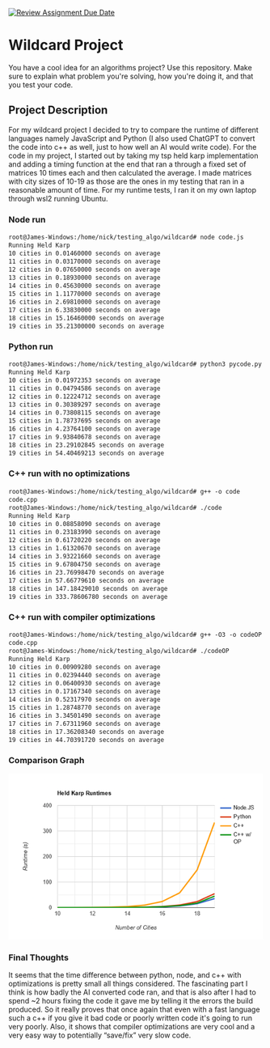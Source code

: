 [![Review Assignment Due Date](https://classroom.github.com/assets/deadline-readme-button-24ddc0f5d75046c5622901739e7c5dd533143b0c8e959d652212380cedb1ea36.svg)](https://classroom.github.com/a/tTztJ7yI)
# Wildcard Project

You have a cool idea for an algorithms project? Use this repository. Make sure
to explain what problem you're solving, how you're doing it, and that you test
your code.


## Project Description
For my wildcard project I decided to try to compare the runtime of different languages namely JavaScript and Python (I also used ChatGPT to convert the code into c++ as well, just to how well an AI would write code). For the code in my project, I started out by taking my tsp held karp implementation and adding a timing function at the end that ran a through a fixed set of matrices 10 times each and then calculated the average. I made matrices with city sizes of 10-19 as those are the ones in my testing that ran in a reasonable amount of time. For my runtime tests, I ran it on my own laptop through wsl2 running Ubuntu. 

### Node run
```
root@James-Windows:/home/nick/testing_algo/wildcard# node code.js
Running Held Karp
10 cities in 0.01460000 seconds on average
11 cities in 0.03170000 seconds on average
12 cities in 0.07650000 seconds on average
13 cities in 0.18930000 seconds on average
14 cities in 0.45630000 seconds on average
15 cities in 1.11770000 seconds on average
16 cities in 2.69810000 seconds on average
17 cities in 6.33830000 seconds on average
18 cities in 15.16460000 seconds on average
19 cities in 35.21300000 seconds on average
```

### Python run
```
root@James-Windows:/home/nick/testing_algo/wildcard# python3 pycode.py
Running Held Karp
10 cities in 0.01972353 seconds on average
11 cities in 0.04794586 seconds on average
12 cities in 0.12224712 seconds on average
13 cities in 0.30389297 seconds on average
14 cities in 0.73808115 seconds on average
15 cities in 1.78737695 seconds on average
16 cities in 4.23764100 seconds on average
17 cities in 9.93840678 seconds on average
18 cities in 23.29102845 seconds on average
19 cities in 54.40469213 seconds on average
```

### C++ run with no optimizations
```
root@James-Windows:/home/nick/testing_algo/wildcard# g++ -o code code.cpp
root@James-Windows:/home/nick/testing_algo/wildcard# ./code
Running Held Karp
10 cities in 0.08858090 seconds on average
11 cities in 0.23183990 seconds on average
12 cities in 0.61720220 seconds on average
13 cities in 1.61320670 seconds on average
14 cities in 3.93221660 seconds on average
15 cities in 9.67804750 seconds on average
16 cities in 23.76998470 seconds on average
17 cities in 57.66779610 seconds on average
18 cities in 147.18429010 seconds on average
19 cities in 333.78606780 seconds on average
```

### C++ run with compiler optimizations
```
root@James-Windows:/home/nick/testing_algo/wildcard# g++ -O3 -o codeOP code.cpp
root@James-Windows:/home/nick/testing_algo/wildcard# ./codeOP
Running Held Karp
10 cities in 0.00909280 seconds on average
11 cities in 0.02394440 seconds on average
12 cities in 0.06400930 seconds on average
13 cities in 0.17167340 seconds on average
14 cities in 0.52317970 seconds on average
15 cities in 1.28748770 seconds on average
16 cities in 3.34501490 seconds on average
17 cities in 7.67311960 seconds on average
18 cities in 17.36208340 seconds on average
19 cities in 44.70391720 seconds on average
```

### Comparison Graph
![Held Karp Runtime Comparison](https://github.com/COSC3020/wildcard-project-JamesOzzyburn/blob/main/line-graph.png)

### Final Thoughts
It seems that the time difference between python, node, and c++ with optimizations is pretty small all things considered. The fascinating part I think is how badly the AI converted code ran, and that is also after I had to spend ~2 hours fixing the code it gave me by telling it the errors the build produced. So it really proves that once again that even with a fast language such a c++ if you give it bad code or poorly written code it's going to run very poorly. Also, it shows that compiler optimizations are very cool and a very easy way to potentially “save/fix” very slow code.
